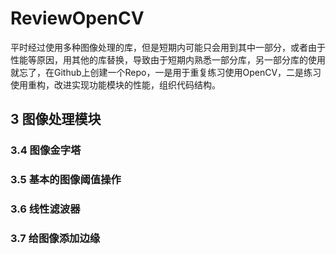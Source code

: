 # ReviewOpenCV

平时经过使用多种图像处理的库，但是短期内可能只会用到其中一部分，或者由于性能等原因，用其他的库替换，导致由于短期内熟悉一部分库，另一部分库的使用就忘了，在Github上创建一个Repo，一是用于重复练习使用OpenCV，二是练习使用重构，改进实现功能模块的性能，组织代码结构。



## 3 图像处理模块

### 3.4 图像金字塔

### 3.5 基本的图像阈值操作

### 3.6 线性滤波器

### 3.7 给图像添加边缘
